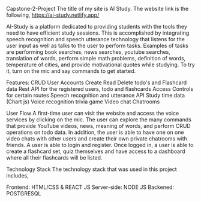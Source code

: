 Capstone-2-Project
The title of my site is AI Study. The website link is the following, https://ai-study.netlify.app/

AI-Study is a platform dedicated to providing students with the tools they need to have efficient study sessions. This is accomplished by integrating speech recognition and speech utterance technology that listens for the user input as well as talks to the user to perform tasks. Examples of tasks are performing book searches, news searches, youtube searches, translation of words, perform simple math problems, definition of words, temperature of cities, and provide motivational quotes while studying. To try it, turn on the mic and say commands to get started.

Features:
CRUD User Accounts
Create Read Delete todo's and Flashcard data
Rest API for the registered users, todo and flashcards
Access Controls for certain routes
Speech recognition and utterance API
Study time data (Chart js)
Voice recognition trivia game
Video chat
Chatrooms


User Flow
A first-time user can visit the website and access the voice services by
clicking on the mic. The user can explore the many commands that provide
YouTube videos, news, meaning of words, and perform CRUD operations on todo data. In addition, the user is able to have one on one video chats with other
users and create their own private chatrooms with friends. A user is able to login and register. Once logged in, a user is able to create a flashcard set, quiz themselves and have access to a dashboard where all their flashcards will be listed.


Technology Stack
The technology stack that was used in this project includes,

Frontend: HTML/CSS & REACT JS
Server-side: NODE JS
Backened: POSTGRESQL